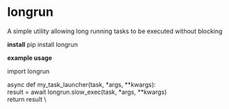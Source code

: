 # longrun
A simple utility allowing long running tasks to be executed without blocking

**install**
pip install longrun

**example usage**

import longrun

async def my_task_launcher(task, *args, **kwargs): \
  result = await longrun.slow_exec(task, *args, **kwargs) \
  return result \
